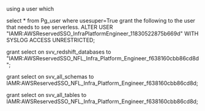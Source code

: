 using a user which
 
select * from Pg_user where usesuper=True
grant the following to the user that needs to see serverless. 
ALTER USER "IAMR:AWSReservedSSO_InfraPlatformEngineer_11830522875b669d" WITH SYSLOG ACCESS UNRESTRICTED;

grant select on svv_redshift_databases to "IAMR:AWSReservedSSO_NFL_Infra_Platform_Engineer_f638160cbb86cd8d";

grant select on svv_all_schemas to IAMR:AWSReservedSSO_NFL_Infra_Platform_Engineer_f638160cbb86cd8d;

grant select on svv_all_tables to IAMR:AWSReservedSSO_NFL_Infra_Platform_Engineer_f638160cbb86cd8d;
